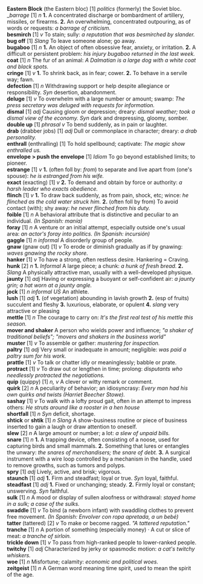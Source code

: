__Eastern Block__ (the Eastern bloc) [1] _politics_ (formerly) the Soviet bloc.  
__barrage_ [1] _n_ __1.__ A concentrated discharge or bombardment of artillery, missiles, or firearms. __2.__ An overwhelming, concentrated outpouring, as of words or requests: _a barrage of criticism._  
__besmirch__ [1] _v_ To stain; sully: _a reputation that was besmirched by slander._   
__bug off__ [1] _Slang_ To leave someone alone; go away.  
__bugaboo__ [1] _n_ __1.__ An object of often obsessive fear, anxiety, or irritation. __2.__ A difficult or persistent problem: _his injury bugaboo returned in the last week._  
__coat__ [1] _n_ The fur of an animal: _A Dalmatian is a large dog with a white coat and black spots._  
__cringe__ [1] _v_ __1.__ To shrink back, as in fear; cower. __2.__ To behave in a servile way; fawn.  
__defection__ [1] _n_ Withdrawing support or help despite allegiance or responsibility. _Syn_ desertion, abandonment.  
__deluge__ [1] _v_ To overwhelm with a large number or amount; swamp: _The press secretary was deluged with requests for information._  
__dismal__ [1] _adj_ Causing gloom or depression; dreary: _dismal weather; took a dismal view of the economy._  _Syn_ dark and drepressing, gloomy, somber.  
__double up__ [1] _phrasal v_  To bend suddenly, as in pain or laughter.  
__drab__ (drabber jobs) [1] _adj_ Dull or commonplace in character; dreary: _a drab personality._  
__enthrall__ (enthralling) [1] To hold spellbound; captivate: _The magic show enthralled us._  
__envelope > push the envelope__ [1] _Idiom_ To go beyond established limits; to pioneer.  
__estrange__ [1] _v_ __1.__ (often foll by: _from_) to separate and live apart from (one's spouse): _he is estranged from his wife._  
__exact__ (exacting) [1] _v_ __2.__ To demand and obtain by force or authority: _a harsh leader who exacts obedience._  
__flinch__ [1] _v_ __1.__ To draw back suddenly, as from pain, shock, etc; wince: _he flinched as the cold water struck him._ __2.__ (often foll by from) To avoid contact (with); shy away: _he never flinched from his duty._  
__foible__ [1] _n_ A behavioral attribute that is distinctive and peculiar to an individual. _(In Spanish: manía)_  
__foray__ [1] _n_ A venture or an initial attempt, especially outside one's usual area: _an actor's foray into politics._ _(In Spanish: incursión)_  
__gaggle__ [1] _n informal_ A disorderly group of people.  
__gnaw__ (gnaw out) [1] _v_ To erode or diminish gradually as if by gnawing: _waves gnawing the rocky shore._  
__hanker__ [1] _v_ To have a strong, often restless desire. Hankering = Craving.  
__hunk__ [2] _n_ __1.__ _Informal_ A large piece; a chunk: _a hunk of fresh bread._ __2.__ _Slang_ A physically attractive man, usually with a well-developed physique.  
__jaunty__ [1] _adj_ Having or expressing a buoyant or self-confident air: _a jaunty grin; a hat worn at a jaunty angle._  
__jock__ [1] _n informal US_ An athlete.  
__lush__ [1] _adj_ __1.__ (of vegetation) abounding in lavish growth __2.__ (esp of fruits) succulent and fleshy __3.__ luxurious, elaborate, or opulent __4.__ _slang_ very attractive or pleasing  
__mettle__ [1] _n_ The courage to carry on: _It's the first real test of his mettle this season._  
__mover and shaker__ A person who wields power and influence; _"a shaker of traditional beliefs"; "movers and shakers in the business world"_  
__muster__ [1] _v_ To assemble or gather: _mustering for inspection._  
__paltry__ [1] _adj_ Very small or inadequate in amount; negligible: _was paid a paltry sum for his work._  
__prattle__ [1] _v_ To talk or chatter idly or meaninglessly; babble or prate.  
__protract__ [1] _v_  To draw out or lengthen in time; prolong: _disputants who needlessly protracted the negotiations._  
__quip__ (quippy) [1] _n, v_  A clever or witty remark or comment.  
__quirk__ [2] _n_ A peculiarity of behavior; an idiosyncrasy: _Every man had his own quirks and twists (Harriet Beecher Stowe)._  
__sashay__ [1] _v_ To walk with a lofty proud gait, often in an attempt to impress others: _He struts around like a rooster in a hen house_  
__shortfall__ [1] _n_ _Syn_ deficit, shortage.  
__shtick__ or __shtik__ [1] _n Slang_ A show-business routine or piece of business inserted to gain a laugh or draw attention to oneself.  
__slew__ [2] _n_ A large amount or number; a lot: _a slew of unpaid bills._  
__snare__ [1] _n_ __1.__ A trapping device, often consisting of a noose, used for capturing birds and small mammals. __2.__ Something that lures or entangles the unwary: _the snares of merchandisers; the snare of debt._ __3.__ A surgical instrument with a wire loop controlled by a mechanism in the handle, used to remove growths, such as tumors and polyps.  
__spry__ [1] _adj_ Lively, active, and brisk; vigorous.  
__staunch__ [1] _adj_ __1.__ Firm and steadfast; loyal or true. _Syn_ loyal, faithful.  
__steadfast__ [1] _adj_ __1.__ Fixed or unchanging; steady. __2.__ Firmly loyal or constant; unswerving. _Syn_ faithful.  
__sulk__ [1] _n_ A mood or display of sullen aloofness or withdrawal: _stayed home in a sulk; a case of the sulks._  
__swaddle__ [1] _v_ To bind (a newborn infant) with swaddling clothes to prevent free movement. _(In Spanish: Envolver con ropa apretada, a un bebé)_  
__tatter__ (tattered) [2] _v_ To make or become ragged. _"A tattered reputation."_  
__tranche__ [1] _n_ A portion of something (especially money) ·  A cut or slice of meat: _a tranche of sirloin._  
__trickle down__ [1] _v_ To pass from high-ranked people to lower-ranked people.  
__twitchy__ [1] _adj_ Characterized by jerky or spasmodic motion: _a cat's twitchy whiskers._  
__woe__ [1] _n_ Misfortune; calamity: _economic and political woes._  
__zeitgeist__ [1] _n_ A German word meaning time spirit, used to mean the spirit of the age.  